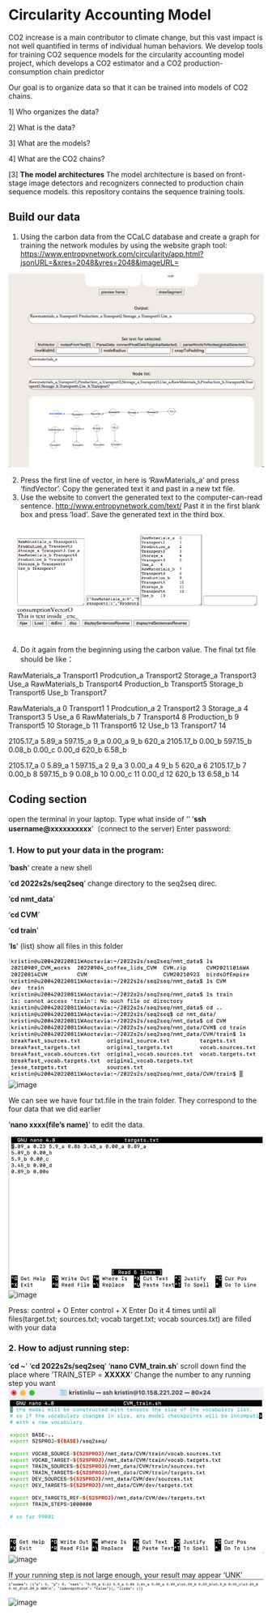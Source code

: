 # **Circularity Accounting Model**

CO2 increase is a main contributor to climate change, but this vast impact is not well quantified in terms of individual human behaviors. 
We develop tools for training CO2 sequence models for the circularity accounting model project, which develops a CO2 estimator and a CO2 production-consumption chain predictor

Our goal is to organize data so that it can be trained into models of CO2 chains.

1] Who organizes the data?

2] What is the data?

3] What are the models?

4] What are the CO2 chains?


[3] **The model architectures**
The model architecture is based on front-stage image detectors and recognizers connected to production chain sequence models. this repository contains the sequence training tools.

## Build our data

1. Using the carbon data from the CCaLC database and create a graph for training the network modules by using the website graph tool: https://www.entropynetwork.com/circularity/app.html?jsonURL=&xres=2048&yres=2048&imageURL=

<img src="https://github.com/co2pi/circularity/blob/main/photo/Screen%20Shot%202022-09-11%20at%2014.04.19.png" alt="Alt text" title="Optional title">

2. Press the first line of vector, in here is ‘RawMaterials_a’ and press ‘findVector’. Copy the generated text it and past in a new txt file.
3. Use the website to convert the generated text to the computer-can-read sentence. http://www.entropynetwork.com/text/
   Past it in the first blank box and press ‘load’. 
	 Save the generated text in the third box.

<img src="https://github.com/co2pi/circularity/blob/main/photo/Picture1.png" alt="Alt text" title="Optional title">

4. Do it again from the beginning using the carbon value.
The final txt file should be like：

RawMaterials_a Transport1 Prodcution_a Transport2 Storage_a Transport3 Use_a
RawMaterials_b Transport4
Production_b Transport5
Storage_b Transport6
Use_b Transport7

RawMaterials_a	0
Transport1	1
Prodcution_a	2
Transport2	3
Storage_a	4
Transport3	5
Use_a	6
RawMaterials_b	7
Transport4	8
Production_b	9
Transport5	10
Storage_b	11
Transport6	12
Use_b	13
Transport7	14

2105.17_a 5.89_a 597.15_a 9_a 0.00_a 9_b 620_a
2105.17_b 0.00_b
597.15_b 0.08_b
0.00_c 0.00_d
620_b 6.58_b

2105.17_a	0
5.89_a	1
597.15_a	2
9_a	3
0.00_a	4
9_b	5
620_a	6
2105.17_b	7
0.00_b	8
597.15_b	9
0.08_b	10
0.00_c	11
0.00_d	12
620_b	13
6.58_b	14

## Coding section

open the terminal in your laptop.
Type what inside of ‘’
‘**ssh username@xxxxxxxxxx**’（connect to the server)
Enter password: 

### 1. How to put your data in the program:

 ’**bash**‘ create a new shell
 
 ’**cd 2022s2s/seq2seq**’ change directory to the seq2seq direc.
 
 ‘**cd nmt_data**’
 
 ‘**cd CVM**’
 
 ‘**cd train**’
 
 ‘**ls**’ (list) show all files in this folder

<img src="https://github.com/co2pi/circularity/blob/main/photo/Picture2.png" alt="Alt text" title="Optional title">![image](https://user-images.githubusercontent.com/112356421/191620351-ebae4057-4edd-40e6-bfdf-4569dfc8bfb9.png)


We can see we have four txt.file in the train folder. They correspond to the four data that we did earlier

’**nano xxxx(file’s name)**’ to edit the data. 

<img src="https://github.com/co2pi/circularity/blob/main/photo/Picture3.png " alt="Alt text" title="Optional title">![image](https://user-images.githubusercontent.com/112356421/191620496-47cacf23-3181-4c99-9c78-880eefdb366c.png)

Press: 	control + O
		Enter
		control + X
		Enter
Do it 4 times until all files(target.txt; sources.txt; vocab target.txt; vocab sources.txt) are filled with your data

### 2. How to adjust running step:

‘**cd ~**’
‘**cd 2022s2s/seq2seq**’
‘**nano CVM_train.sh**’
scroll down find the place where ’TRAIN_STEP = **XXXXX**’
Change the number to any running step you want
<img src="https://github.com/co2pi/circularity/blob/main/photo/Picture4.png " alt="Alt text" title="Optional title">![image](https://user-images.githubusercontent.com/112356421/191620714-6f18c0b6-11f6-4462-b149-9d3e99b05e46.png)


If your running step is not large enough, your result may appear ‘UNK’
<img src="https://github.com/co2pi/circularity/blob/main/photo/Picture5.png " alt="Alt text" title="Optional title">![image](https://user-images.githubusercontent.com/112356421/191620777-f4689544-dc8d-4322-add2-360f2bbe9e4d.png)
